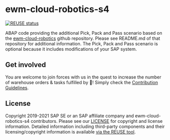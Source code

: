 # ewm-cloud-robotics-s4

[![REUSE status](https://api.reuse.software/badge/github.com/SAP/ewm-cloud-robotics-s4)](https://api.reuse.software/info/github.com/SAP/ewm-cloud-robotics-s4)

ABAP code providing the additional Pick, Pack and Pass scenario based on the [ewm-cloud-robotics](https://github.com/SAP/ewm-cloud-robotics) github repository. Please see README.md of that repository for additional information. The Pick, Pack and Pass scenario is optional because it includes modifications of your SAP system.

## Get involved
You are welcome to join forces with us in the quest to increase the number of warehouse orders & tasks fulfilled by 🤖! Simply check the [Contribution Guidelines](CONTRIBUTING.md).

## License
Copyright 2019-2021 SAP SE or an SAP affiliate company and ewm-cloud-robotics-s4 contributors. Please see our [LICENSE](LICENSE) for copyright and license information. Detailed information including third-party components and their licensing/copyright information is available [via the REUSE tool](https://api.reuse.software/info/github.com/SAP/ewm-cloud-robotics-s4).
